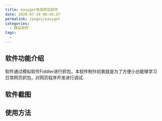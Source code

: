 ```yaml
---
title: easyget简易抓包软件
date: 2020-07-19 00:45:57
permalink: /pages/easyget
categories: 
  - 精品软件
tags: 
  - 
---
```

## 软件功能介绍

软件通过模拟软件Fiddler进行抓包，本软件制作初衷就是为了方便小白能够学习日常网页抓包，对网页程序开发进行调试.



## 软件截图

## 使用方法

